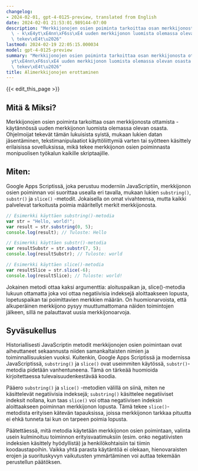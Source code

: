 ```yaml
---
changelog:
- 2024-02-01, gpt-4-0125-preview, translated from English
date: 2024-02-01 21:53:01.989144-07:00
description: "Merkkijonojen osien poiminta tarkoittaa osan merkkijonosta ottamista\
  \ - k\xE4yt\xE4nn\xF6ss\xE4 uuden merkkijonon luomista olemassa olevan osasta. Ohjelmoijat\
  \ tekev\xE4t\u2026"
lastmod: 2024-02-19 22:05:15.000034
model: gpt-4-0125-preview
summary: "Merkkijonojen osien poiminta tarkoittaa osan merkkijonosta ottamista - k\xE4\
  yt\xE4nn\xF6ss\xE4 uuden merkkijonon luomista olemassa olevan osasta. Ohjelmoijat\
  \ tekev\xE4t\u2026"
title: Alimerkkijonojen erottaminen
---
```


{{< edit_this_page >}}

## Mitä & Miksi?

Merkkijonojen osien poiminta tarkoittaa osan merkkijonosta ottamista - käytännössä uuden merkkijonon luomista olemassa olevan osasta. Ohjelmoijat tekevät tämän lukuisista syistä, mukaan lukien datan jäsentäminen, tekstimanipulaatiot käyttöliittymiä varten tai syötteen käsittely erilaisissa sovelluksissa, mikä tekee merkkijonon osien poiminnasta monipuolisen työkalun kaikille skriptaajille.

## Miten:

Google Apps Scriptissä, joka perustuu moderniin JavaScriptiin, merkkijonon osien poiminnan voi suorittaa usealla eri tavalla, mukaan lukien `substring()`, `substr()` ja `slice()` -metodit. Jokaisella on omat vivahteensa, mutta kaikki palvelevat tarkoitusta poimia määritellyt merkit merkkijonosta.

```javascript
// Esimerkki käyttäen substring()-metodia
var str = "Hello, world!";
var result = str.substring(0, 5);
console.log(result); // Tuloste: Hello

// Esimerkki käyttäen substr()-metodia
var resultSubstr = str.substr(7, 5);
console.log(resultSubstr); // Tuloste: world

// Esimerkki käyttäen slice()-metodia
var resultSlice = str.slice(-6);
console.log(resultSlice); // Tuloste: world!
```

Jokainen metodi ottaa kaksi argumenttia: aloituspaikan ja, slice()-metodia lukuun ottamatta joka voi ottaa negatiivisia indeksejä aloittaakseen lopusta, lopetuspaikan tai poimittavien merkkien määrän. On huomionarvoista, että alkuperäinen merkkijono pysyy muuttumattomana näiden toimintojen jälkeen, sillä ne palauttavat uusia merkkijonoarvoja.

## Syväsukellus

Historiallisesti JavaScriptin metodit merkkijonojen osien poimintaan ovat aiheuttaneet sekaannusta niiden samankaltaisten nimien ja toiminnallisuuksien vuoksi. Kuitenkin, Google Apps Scriptissä ja modernissa JavaScriptissä, `substring()` ja `slice()` ovat useimmiten käytössä, `substr()`-metodia pidetään vanhentuneena. Tämä on tärkeää huomioida kirjoitettaessa tulevaisuudenkestävää koodia.

Pääero `substring()` ja `slice()` -metodien välillä on siinä, miten ne käsittelevät negatiivisia indeksejä; `substring()` käsittelee negatiiviset indeksit nollana, kun taas `slice()` voi ottaa negatiivisen indeksin aloittaakseen poiminnan merkkijonon lopusta. Tämä tekee `slice()`-metodista erityisen kätevän tapauksissa, joissa merkkijonon tarkkaa pituutta ei ehkä tunneta tai kun on tarpeen poimia lopusta.

Päätettäessä, mitä metodia käytetään merkkijonon osien poimintaan, valinta usein kulminoituu toiminnon erityisvaatimuksiin (esim. onko negatiivisten indeksien käsittely hyödyllistä) ja henkilökohtaisiin tai tiimin koodaustapoihin. Vaikka yhtä parasta käytäntöä ei olekaan, hienovaraisten erojen ja suorituskyvyn vaikutusten ymmärtäminen voi auttaa tekemään perustellun päätöksen.
